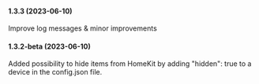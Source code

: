 #### 1.3.3 (2023-06-10)
Improve log messages & minor improvements

#### 1.3.2-beta (2023-06-10)
Added possibility to hide items from HomeKit by adding "hidden": true to a device in the config.json file.
